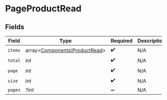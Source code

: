 # PageProductRead


## Fields

| Field                                                                   | Type                                                                    | Required                                                                | Description                                                             |
| ----------------------------------------------------------------------- | ----------------------------------------------------------------------- | ----------------------------------------------------------------------- | ----------------------------------------------------------------------- |
| `items`                                                                 | array<[Components\ProductRead](../../Models/Components/ProductRead.md)> | :heavy_check_mark:                                                      | N/A                                                                     |
| `total`                                                                 | *int*                                                                   | :heavy_check_mark:                                                      | N/A                                                                     |
| `page`                                                                  | *int*                                                                   | :heavy_check_mark:                                                      | N/A                                                                     |
| `size`                                                                  | *int*                                                                   | :heavy_check_mark:                                                      | N/A                                                                     |
| `pages`                                                                 | *?int*                                                                  | :heavy_minus_sign:                                                      | N/A                                                                     |